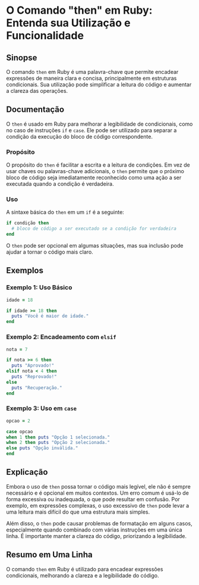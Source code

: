 <!--
Meta Description: # O Comando "then" em Ruby: Entenda sua Utilização e Funcionalidade ## Sinopse O comando `then` em Ruby é uma palavra-chave que permite encadear expre...
Meta Keywords: then, ruby, código, pode, puts
-->

# O Comando "then" em Ruby: Entenda sua Utilização e Funcionalidade

## Sinopse
O comando `then` em Ruby é uma palavra-chave que permite encadear expressões de maneira clara e concisa, principalmente em estruturas condicionais. Sua utilização pode simplificar a leitura do código e aumentar a clareza das operações.

## Documentação
O `then` é usado em Ruby para melhorar a legibilidade de condicionais, como no caso de instruções `if` e `case`. Ele pode ser utilizado para separar a condição da execução do bloco de código correspondente.

### Propósito
O propósito do `then` é facilitar a escrita e a leitura de condições. Em vez de usar chaves ou palavras-chave adicionais, o `then` permite que o próximo bloco de código seja imediatamente reconhecido como uma ação a ser executada quando a condição é verdadeira.

### Uso
A sintaxe básica do `then` em um `if` é a seguinte:

```ruby
if condição then
  # bloco de código a ser executado se a condição for verdadeira
end
```

O `then` pode ser opcional em algumas situações, mas sua inclusão pode ajudar a tornar o código mais claro.

## Exemplos

### Exemplo 1: Uso Básico
```ruby
idade = 18

if idade >= 18 then
  puts "Você é maior de idade."
end
```

### Exemplo 2: Encadeamento com `elsif`
```ruby
nota = 7

if nota >= 6 then
  puts "Aprovado!"
elsif nota < 4 then
  puts "Reprovado!"
else
  puts "Recuperação."
end
```

### Exemplo 3: Uso em `case`
```ruby
opcao = 2

case opcao
when 1 then puts "Opção 1 selecionada."
when 2 then puts "Opção 2 selecionada."
else puts "Opção inválida."
end
```

## Explicação
Embora o uso de `then` possa tornar o código mais legível, ele não é sempre necessário e é opcional em muitos contextos. Um erro comum é usá-lo de forma excessiva ou inadequada, o que pode resultar em confusão. Por exemplo, em expressões complexas, o uso excessivo de `then` pode levar a uma leitura mais difícil do que uma estrutura mais simples.

Além disso, o `then` pode causar problemas de formatação em alguns casos, especialmente quando combinado com várias instruções em uma única linha. É importante manter a clareza do código, priorizando a legibilidade.

## Resumo em Uma Linha
O comando `then` em Ruby é utilizado para encadear expressões condicionais, melhorando a clareza e a legibilidade do código.